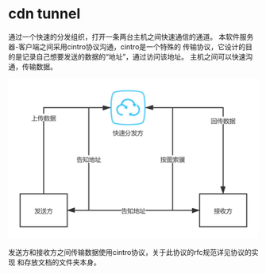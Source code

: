 # cdn tunnel
通过一个快速的分发组织，打开一条两台主机之间快速通信的通道。
本软件服务器-客户端之间采用cintro协议沟通，cintro是一个特殊的
传输协议，它设计的目的是记录自己想要发送的数据的“地址”，通过访问该地址。
主机之间可以快速沟通，传输数据。

![](./传输流程.png)

发送方和接收方之间传输数据使用cintro协议，关于此协议的rfc规范详见协议的实现
和存放文档的文件夹本身。

